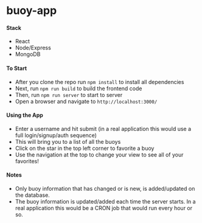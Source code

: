 # buoy-app

#### Stack
* React
* Node/Express
* MongoDB

#### To Start

* After you clone the repo run `npm install` to install all dependencies
* Next, run `npm run build` to build the frontend code
* Then, run `npm run server` to start to server
* Open a browser and navigate to `http://localhost:3000/`


#### Using the App
* Enter a username and hit submit (in a real application this would use a full login/signup/auth sequence)
* This will bring you to a list of all the buoys
* Click on the star in the top left corner to favorite a buoy
* Use the navigation at the top to change your view to see all of your favorites!


#### Notes
* Only buoy information that has changed or is new, is added/updated on the database.
* The buoy information is updated/added each time the server starts. In a real application this would be a CRON job that would run every hour or so.
